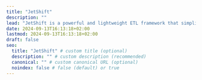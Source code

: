 ```yaml
---
title: "JetShift"
description: ""
lead: "JetShift is a powerful and lightweight ETL framework that simplifies the process of building data pipelines."
date: 2024-09-13T16:13:18+02:00
lastmod: 2024-09-13T16:13:18+02:00
draft: false
seo:
  title: "JetShift" # custom title (optional)
  description: "" # custom description (recommended)
  canonical: "" # custom canonical URL (optional)
  noindex: false # false (default) or true
---
```

